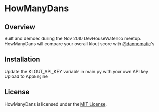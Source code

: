 # HowManyDans

## Overview
Built and demoed during the Nov 2010 DevHouseWaterloo meetup.  HowManyDans will compare your overall klout score with [@dannomatic](http://www.twitter.com/dannomatic)'s

## Installation
Update the KLOUT_API_KEY variable in main.py with your own API key
Upload to AppEngine


## License
HowManyDans is licensed under the [MIT License](http://www.opensource.org/licenses/mit-license.php).

